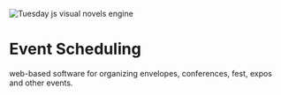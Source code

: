 ![Tuesday js visual novels engine](https://repository-images.githubusercontent.com/842594024/ed6f173d-9057-46d0-b629-a211f7799ac1)

# Event Scheduling
web-based software for organizing envelopes, conferences, fest, expos and other events.
